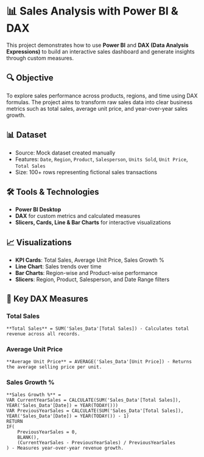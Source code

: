 # 📊 Sales Analysis with Power BI & DAX

This project demonstrates how to use **Power BI** and **DAX (Data Analysis Expressions)** to build an interactive sales dashboard and generate insights through custom measures.

## 🔍 Objective
To explore sales performance across products, regions, and time using DAX formulas. The project aims to transform raw sales data into clear business metrics such as total sales, average unit price, and year-over-year sales growth.

## 📊 Dataset
- Source: Mock dataset created manually
- Features: `Date`, `Region`, `Product`, `Salesperson`, `Units Sold`, `Unit Price`, `Total Sales`
- Size: 100+ rows representing fictional sales transactions

## 🛠️ Tools & Technologies
- **Power BI Desktop**
- **DAX** for custom metrics and calculated measures
- **Slicers, Cards, Line & Bar Charts** for interactive visualizations

## 📈 Visualizations
- **KPI Cards**: Total Sales, Average Unit Price, Sales Growth %
- **Line Chart**: Sales trends over time
- **Bar Charts**: Region-wise and Product-wise performance
- **Slicers**: Region, Product, Salesperson, and Date Range filters

## 🔢 Key DAX Measures

### Total Sales  
```DAX
**Total Sales** = SUM('Sales_Data'[Total Sales]) - Calculates total revenue across all records.
```

### Average Unit Price
```DAX
**Average Unit Price** = AVERAGE('Sales_Data'[Unit Price]) - Returns the average selling price per unit.
```

### Sales Growth %
```DAX
**Sales Growth %** = 
VAR CurrentYearSales = CALCULATE(SUM('Sales_Data'[Total Sales]), YEAR('Sales_Data'[Date]) = YEAR(TODAY()))
VAR PreviousYearSales = CALCULATE(SUM('Sales_Data'[Total Sales]), YEAR('Sales_Data'[Date]) = YEAR(TODAY()) - 1)
RETURN
IF(
    PreviousYearSales = 0,
    BLANK(),
    (CurrentYearSales - PreviousYearSales) / PreviousYearSales
) - Measures year-over-year revenue growth.
```
